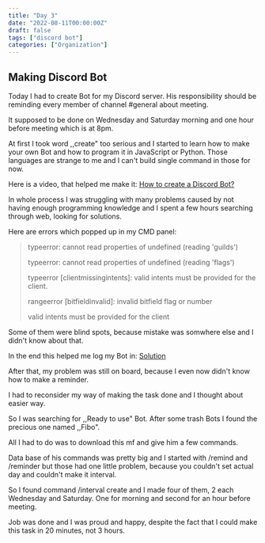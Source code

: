```yaml
---
title: "Day 3"
date: "2022-08-11T00:00:00Z"
draft: false
tags: ["discord bot"]
categories: ["Organization"]
---
```



## Making Discord Bot

Today I had to create Bot for my Discord server.
His responsibility should be reminding every member of channel #general about meeting.

It supposed to be done on Wednesday and Saturday morning and one hour before meeting which is at 8pm.

At first I took word ,,create" too serious and I started to learn how to make your own Bot and how to program it in JavaScript or Python. Those languages are strange to me and I can't build single command in those for now.

Here is a video, that helped me make it: [How to create a Discord Bot?](https://www.youtube.com/watch?v=b-OP7mdESQo "How to create a Discord Bot?")

In whole process I was struggling with many problems caused by not having enough programming knowledge and I spent a few hours searching through web, looking for solutions.

Here are errors which popped up in my CMD panel:

>typeerror: cannot read properties of undefined (reading 'guilds')
>
>typeerror: cannot read properties of undefined (reading 'flags')
>
>typeerror [clientmissingintents]: valid intents must be provided for the client.
>
>rangeerror [bitfieldinvalid]: invalid bitfield flag or number
>
>valid intents must be provided for the client

Some of them were blind spots, because mistake was somwhere else and I didn't know about that.

In the end this helped me log my Bot in:
[Solution](https://www.youtube.com/watch?v=HiX3vyhtBWU "Strange foreign video that helped :D")

After that, my problem was still on board, because I even now didn't know how to make a reminder.

I had to reconsider my way of making the task done and I thought about easier way.

So I was searching for ,,Ready to use" Bot. After some trash Bots I found the precious one named ,,Fibo".

All I had to do was to download this mf and give him a few commands.

Data base of his commands was pretty big and I started with /remind and /reminder but those had one little problem, because you couldn't set actual day and couldn't make it interval.

So I found command /interval create and I made four of them, 2 each Wednesday and Saturday. One for morning and second for an hour before meeting.

Job was done and I was proud and happy, despite the fact that I could make this task in 20 minutes, not 3 hours.
